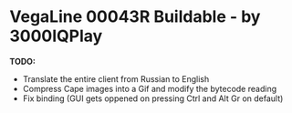 # VegaLine 00043R Buildable - by 3000IQPlay

**TODO:**
- Translate the entire client from Russian to English
- Compress Cape images into a Gif and modify the bytecode reading
- Fix binding (GUI gets oppened on pressing Ctrl and Alt Gr on default)
